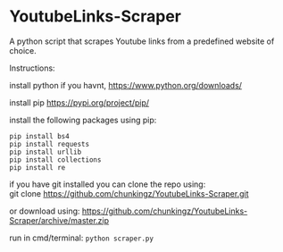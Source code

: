 # YoutubeLinks-Scraper
A python script that scrapes Youtube links from a predefined website of choice.

Instructions:

install python if you havnt, https://www.python.org/downloads/

install pip https://pypi.org/project/pip/

install the following packages using pip:
```
pip install bs4
pip install requests
pip install urllib
pip install collections
pip install re
```
if you have git installed you can clone the repo using:  
git clone https://github.com/chunkingz/YoutubeLinks-Scraper.git

or download using:
https://github.com/chunkingz/YoutubeLinks-Scraper/archive/master.zip

run in cmd/terminal:
`python scraper.py`
